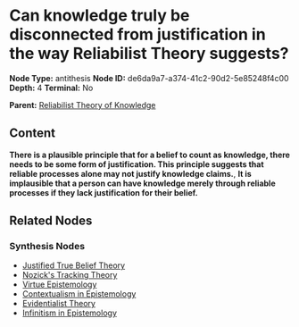 # Can knowledge truly be disconnected from justification in the way Reliabilist Theory suggests?

**Node Type:** antithesis
**Node ID:** de6da9a7-a374-41c2-90d2-5e85248f4c00
**Depth:** 4
**Terminal:** No

**Parent:** [Reliabilist Theory of Knowledge](reliabilist-theory-of-knowledge-synthesis-204b5f13-2966-45fd-9c5a-dc22388efebb.md)

## Content

**There is a plausible principle that for a belief to count as knowledge, there needs to be some form of justification. This principle suggests that reliable processes alone may not justify knowledge claims.**, **It is implausible that a person can have knowledge merely through reliable processes if they lack justification for their belief.**

## Related Nodes

### Synthesis Nodes

- [Justified True Belief Theory](justified-true-belief-theory-synthesis-327dcb88-449c-41c0-9ede-5722a5947da5.md)
- [Nozick's Tracking Theory](nozicks-tracking-theory-synthesis-b5965bd0-5dfb-4180-8900-306b47d04173.md)
- [Virtue Epistemology](virtue-epistemology-synthesis-b73cdfb3-d30b-4bcd-b952-f4e4b97a146b.md)
- [Contextualism in Epistemology](contextualism-in-epistemology-synthesis-990ede11-40ee-424f-a611-8c4eaad6b276.md)
- [Evidentialist Theory](evidentialist-theory-synthesis-14fb81d6-1798-4edc-9679-bbd281d9b74b.md)
- [Infinitism in Epistemology](infinitism-in-epistemology-synthesis-787f053e-5799-4051-8610-808e70d60cdf.md)
